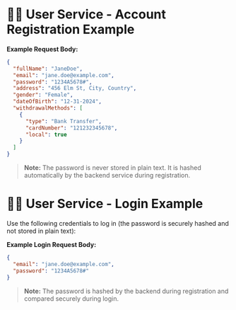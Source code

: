 # 🧑‍💼 User Service - Account Registration Example


**Example Request Body:**
```json
{
  "fullName": "JaneDoe",
  "email": "jane.doe@example.com",
  "password": "1234A5678#",
  "address": "456 Elm St, City, Country",
  "gender": "Female",
  "dateOfBirth": "12-31-2024",
  "withdrawalMethods": [
    {
      "type": "Bank Transfer",
      "cardNumber": "121232345678",
      "local": true
    }
  ]
}
```

> **Note:** The password is never stored in plain text. It is hashed automatically by the backend service during registration.

# 🧑‍💼 User Service - Login Example

Use the following credentials to log in (the password is securely hashed and not stored in plain text):

**Example Login Request Body:**
```json
{
  "email": "jane.doe@example.com",
  "password": "1234A5678#"
}
```

> **Note:** The password is hashed by the backend during registration and compared securely during login.
